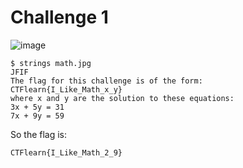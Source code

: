 # Challenge 1


![image](https://github.com/user-attachments/assets/6a86db95-6726-4704-a4ea-eb07915af679)


```
$ strings math.jpg        
JFIF
The flag for this challenge is of the form:
CTFlearn{I_Like_Math_x_y}
where x and y are the solution to these equations:
3x + 5y = 31
7x + 9y = 59
```
So the flag is:

```CTFlearn{I_Like_Math_2_9}```
